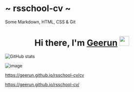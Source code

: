 # ~ rsschool-cv ~
Some Markdown, HTML, CSS &amp; Git

<h1 align="center">Hi there, I'm <a href="https://geerun.github.io/rsschool-cv/" target="_blank">Geerun</a> 
<img src="https://github.com/blackcater/blackcater/raw/main/images/Hi.gif" height="32"/></h1>

![GitHub stats](https://github-readme-stats.vercel.app/api?username=geerun&show_icons=true&theme=highcontrast)

![image](https://www.codewars.com/users/Geerun/badges/large)

https://geerun.github.io/rsschool-cv/cv

https://geerun.github.io/rsschool-cv/
